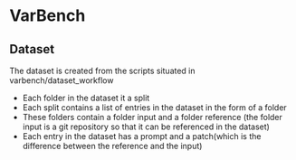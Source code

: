 # VarBench


## Dataset

The dataset is created from the scripts situated in varbench/dataset_workflow

- Each folder in the dataset it a split
- Each split contains a list of entries in the dataset in the form of a folder
- These folders contain a folder input and a folder reference (the folder input is a git repository so that it can be referenced in the dataset)
- Each entry in the dataset has a prompt and a patch(which is the difference between the reference and the input)
